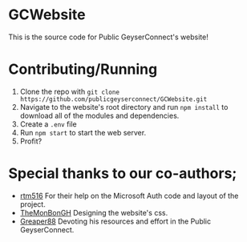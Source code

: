 # GCWebsite
This is the source code for Public GeyserConnect's website!
# Contributing/Running
 1. Clone the repo with `git clone https://github.com/publicgeyserconnect/GCWebsite.git`
 2. Navigate to the website's root directory and run `npm install` to download all of the modules and dependencies.
 3. Create a `.env` file
 3. Run `npm start` to start the web server.
 4. Profit?
 # Special thanks to our co-authors;
 - [rtm516](https://github.com/rtm516) For their help on the Microsoft Auth code and layout of the project.
 - [TheMonBonGH](https://github.com/TheMonBonGH) Designing the website's css.
 - [Greaper88](https://github.com/Greaper88) Devoting his resources and effort in the Public GeyserConnect.
